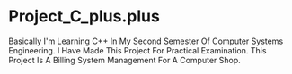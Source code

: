 # Project_C_plus.plus
Basically I'm Learning C++ In My Second Semester Of Computer Systems Engineering. I Have Made This Project For Practical Examination. This Project Is A Billing System Management For A Computer Shop.
